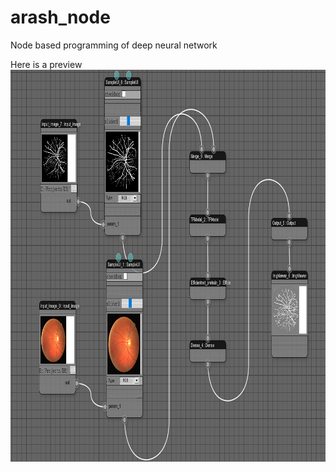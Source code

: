 # arash_node
Node based programming of deep neural network

Here is a preview
<img src="preview.png" alt="preview" class="inline" height="627" width="903"/>
